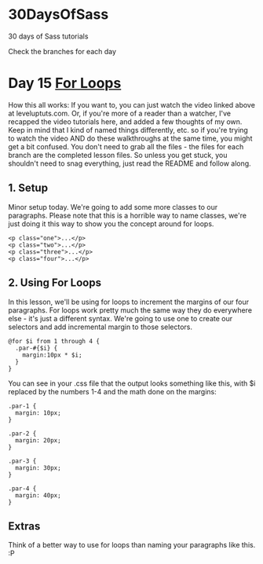 30DaysOfSass
============

30 days of Sass tutorials

Check the branches for each day

# Day 15 [For Loops](http://leveluptuts.com/tutorials/sass-tutorials/15-loops)
How this all works:  If you want to, you can just watch the video linked above at leveluptuts.com. Or, if you're more of a reader than a watcher, I've recapped the video tutorials here, and added a few thoughts of my own. Keep in mind that I kind of named things differently, etc. so if you're trying to watch the video AND do these walkthroughs at the same time, you might get a bit confused. You don't need to grab all the files - the files for each branch are the completed lesson files. So unless you get stuck, you shouldn't need to snag everything, just read the README and follow along.

## 1. Setup
Minor setup today. We're going to add some more classes to our paragraphs. Please note that this is a horrible way to name classes, we're just doing it this way to show you the concept around for loops.
```
<p class="one">...</p>
<p class="two">...</p>
<p class="three">...</p>
<p class="four">...</p>
```


## 2. Using For Loops
In this lesson, we'll be using for loops to increment the margins of our four paragraphs.
For loops work pretty much the same way they do everywhere else - it's just a different syntax. We're going to use one to create our selectors and add incremental margin to those selectors. 

```
@for $i from 1 through 4 {
  .par-#{$i} {
    margin:10px * $i;
  }
}
```

You can see in your .css file that the output looks something like this, with $i replaced by the numbers 1-4 and the math done on the margins:
```
.par-1 {
  margin: 10px;
}

.par-2 {
  margin: 20px;
}

.par-3 {
  margin: 30px;
}

.par-4 {
  margin: 40px;
}
```


## Extras
Think of a better way to use for loops than naming your paragraphs like this.  :P